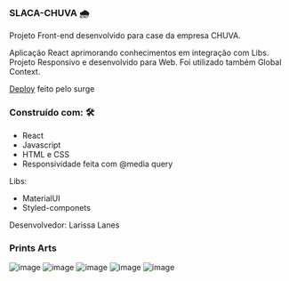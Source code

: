 ### SLACA-CHUVA 🌧️

Projeto Front-end desenvolvido para case da empresa CHUVA.

Aplicação React aprimorando conhecimentos em integração com Libs.
Projeto Responsivo e desenvolvido para Web.
Foi utilizado também Global Context.

[Deploy](https://slaca.surge.sh/) feito pelo surge

### Construído com: 🛠️
* React
* Javascript
* HTML e CSS
* Responsividade feita com @media query

Libs:
* MaterialUI
* Styled-componets

Desenvolvedor: Larissa Lanes

### Prints Arts

![image](https://user-images.githubusercontent.com/91152234/167030076-413f09cd-6afc-47a6-a2c8-20b378d4d7d7.png)
![image](https://user-images.githubusercontent.com/91152234/167030151-e0e406da-7d04-44a0-9c15-72bbde65c92c.png)
![image](https://user-images.githubusercontent.com/91152234/167030265-3be4e9e2-aa63-464b-b8af-85ed8f155a1f.png)
![image](https://user-images.githubusercontent.com/91152234/167030349-9181276a-2607-495f-bae5-2bb410c72931.png)
![image](https://user-images.githubusercontent.com/91152234/167030415-9e4df648-bf6f-47ac-81a2-adb00d5b4afa.png)






